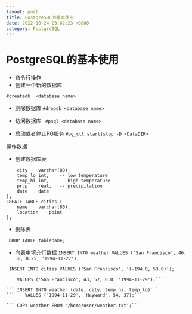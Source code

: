 ```yaml
---
layout: post
title: PostgreSQL的基本使用
date: 2022-10-24 23:02:23 +0800
category: PostgreSQL
---
```

# PostgreSQL的基本使用


- 命令行操作
 - 创建一个新的数据库  
 
 ```#createdb  <database name>```

 - 删除数据库
 ```#dropdb <database name>```

 - 访问数据库
 ``` #psql <database name>```
 
 - 启动或者停止PG服务
 ```#pg_ctl start|stop -D <DataDIR>```

操作数据
 - 创建数据库表
```CREATE TABLE weather (
    city    varchar(80),
    temp_lo int,    -- low temperature
    temp_hi int,    -- high temperature
    prcp    real,   -- precipitation
    date    date
); 
CREATE TABLE cities (
    name    varchar(80),
    location    point
);
```

 - 删除表

``` DROP TABLE tablename;```

 - 向表中填充行数据
 ```INSERT INTO weather VALUES ('San Francisco', 46, 50, 0.25, '1994-11-27');```

``` INSERT INTO cities VALUES ('San Francisco', '(-194.0, 53.0)');```

``` INSERT INTO weather (city, temp_lo, temp_hi, prcp, date)
    VALUES ('San Francisco', 43, 57, 0.0, '1994-11-29');```

``` INSERT INTO weather (date, city, temp_hi, temp_lo)```
```    VALUES ('1994-11-29', 'Hayward', 54, 37);```

``` COPY weather FROM '/home/user/weather.txt';```
